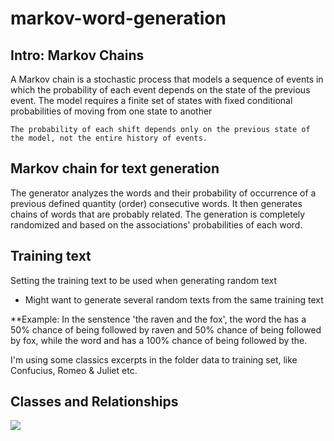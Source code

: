 # markov-word-generation

## Intro: Markov Chains

A Markov chain is a stochastic process that models a sequence of events in which the probability of each event depends on the state of the previous event. The model requires a finite set of states with fixed conditional probabilities of moving from one state to another

```
The probability of each shift depends only on the previous state of the model, not the entire history of events.
```

## Markov chain for text generation

The generator analyzes the words and their probability of occurrence of a previous defined quantity (order) consecutive words. It then generates chains of words that are probably related. The generation is completely randomized and based on the associations' probabilities of each word.

## Training text

Setting the training text to be used when generating random text
* Might want to generate several random texts from the same training text

**Example: In the senstence 'the raven and the fox', the word the has a 50% chance of being followed by raven and 50% chance of being followed by fox, while the word and has a 100% chance of being followed by the.

I'm using some classics excerpts in the folder data to training set, like Confucius, Romeo & Juliet etc.

## Classes and Relationships

![](./class_diagram.png)